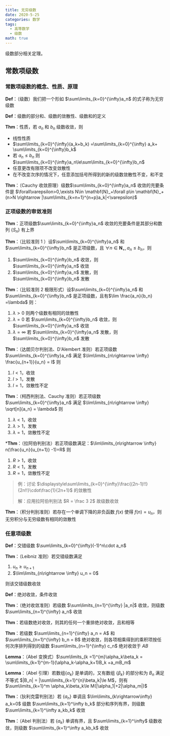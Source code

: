 ```yaml
---
title: 无穷级数
date: 2020-5-25
categories: 数学
tags:
  - 高等数学
  - 级数
math: true
---
```


级数部分相关定理。

<!--more-->

## 常数项级数

### 常数项级数的概念、性质、原理

**Def**：（级数）我们把一个形如 $\sum\limits_{k=0}^{\infty}a_n$ 的式子称为无穷级数

**Def**：级数的部分和、级数的敛散性、级数和的定义

**Thm**：性质，若 $a_n$ 和 $b_n$ 级数收敛，则

- 线性性质
- $\sum\limits_{k=0}^{\infty}(a_k+b_k) =\sum\limits_{k=0}^{\infty} a_k+ \sum\limits_{k=0}^{\infty}b_k$
- 若 $a_n\le b_n$ 则 $\sum\limits_{k=0}^{\infty}a_n\le\sum\limits_{k=0}^{\infty}b_n$
- 任意更改有限项不改变敛散性
- 在不改变次序的情况下，任意添加括号所得到的新的级数敛散性不变，和不变

**Thm**：（Cauchy 收敛原理）级数$\sum\limits_{k=0}^{\infty}a_n$ 收敛的充要条件是 $\forall\varepsilon>0,\exists N\in \mathbf{N}_+\forall p\in \mathbf{N}_+(n>N \rightarrow |\sum\limits_{k=n+1}^{n+p}a_k|<\varepsilon)$

### 正项级数的审敛准则

**Thm**：正项级数$\sum\limits_{k=0}^{\infty}a_n$ 收敛的充要条件是其部分和数列 $\{S_n\}$ 有上界

**Thm**：（比较准则 1 ）设$\sum\limits_{k=0}^{\infty}a_n$ 和 $\sum\limits_{k=0}^{\infty}b_n$ 是正项级数，且 $\forall n\in \mathbf N_+,a_n\le b_n$，则

1. $\sum\limits_{k=0}^{\infty}b_n$ 收敛，则 $\sum\limits_{k=0}^{\infty}a_n$ 收敛
2. $\sum\limits_{k=0}^{\infty}a_n$ 发散，则 $\sum\limits_{k=0}^{\infty}b_n$ 发散

**Thm**：（比较准则 2 极限形式）设$\sum\limits_{k=0}^{\infty}a_n$ 和 $\sum\limits_{k=0}^{\infty}b_n$ 是正项级数，且有$\lim \frac{a_n}{b_n} =\lambda$ 则：

1. $\lambda>0$ 则两个级数有相同的敛散性
2. $\lambda = 0$ 若 $\sum\limits_{k=0}^{\infty}b_n$ 收敛，则 $\sum\limits_{k=0}^{\infty}a_n$ 收敛
3. $\lambda = \infty$ 若 $\sum\limits_{k=0}^{\infty}a_n$ 发散，则 $\sum\limits_{k=0}^{\infty}b_n$ 发散

**Thm**：（达朗贝尔判别法、D'Alembert 准则）若正项级数$\sum\limits_{k=0}^{\infty}a_n$ 满足 $\lim\limits_{n\rightarrow \infty} \frac{u_{n+1}}{u_n} = l$ 则

1. $l<1$，收敛
2. $l>1$，发散
3. $l=1$，敛散性不定

**Thm**：（柯西判别法、Cauchy 准则）若正项级数$\sum\limits_{k=0}^{\infty}a_n$ 满足 $\lim\limits_{n\rightarrow \infty} \sqrt[n]{a_n} = \lambda$ 则

1. $\lambda<1$，收敛
2. $\lambda>1$，发散
3. $\lambda=1$，敛散性不定

\***Thm**：（拉阿伯判别法）若正项级数满足：$\lim\limits_{n\rightarrow \infty} n(\frac{u_n}{u_{n+1}} -1)=R$ 则

1. $R>1$，收敛
2. $R<1$，发散
3. $R=1$，敛散性不定

> 例：讨论 $\displaystyle\sum\limits_{k=0}^{\infty}\frac{(2n-1)!!}{2n!!}\cdot\frac{1}{2n+1}$ 的敛散性
>
> 解：应用拉阿伯判别法 $R = \frac 3 2$ 故级数收敛

**Thm**：（积分判别准则）若存在一个单调下降的非负函数 $f(x)$ 使得 $f(n) = u_n$，则无穷积分与无穷级数有相同的敛散性

### 任意项级数

**Def**：交错级数 $\sum\limits_{k=0}^{\infty}(-1)^n\cdot a_n$

**Thm**：（Leibniz 准则）若交错级数满足

1. $u_n\ge u_{n+1}$
2. $\lim\limits_{n\rightarrow \infty} u_n = 0$

则该交错级数收敛

**Def**：绝对收敛，条件收敛

**Thm**：（绝对收敛准则）若级数 $\sum\limits_{n=1}^{\infty} |a_n|$ 收敛，则级数 $\sum\limits_{n=1}^{\infty} a_n$ 收敛

**Thm**：若级数绝对收敛，则其的任何一个重排绝对收敛，且和相等

**Thm**：若级数 $\sum\limits_{n=1}^{\infty} a_n = A$ 和 $\sum\limits_{n=1}^{\infty} b_n = B$ 绝对收敛，则各项相乘得到的乘积项按任何次序排列得到的级数 $\sum\limits_{n=1}^{\infty} c_n$ 绝对收敛于 $AB$

**Lemma**：（Abel 变换式）$\sum\limits_{k =1}^{m}\alpha_k\beta_k = \sum\limits_{k=1}^{m-1}(\alpha_k-\alpha_k+1)B_k +a_mB_m$

**Lemma**：（Abel 引理）若数组$\{\alpha_k\}$ 是单调的，又有数组 $\{\beta_k\}$ 的部分和为 $B_n$ 满足不等式 $|B_n| = |\sum\limits_{k=1}^{n}\beta_k|\le M$，则有 $\sum\limits_{k=1}^m \alpha_k\beta_k\le M(|\alpha_1|+2|\alpha_m|)$

**Thm**：（狄利克雷判别法）若 $\{a_n\}$ 单调且 $\lim\limits_{k\rightarrow\infty} a_k=0$ 级数 $\sum\limits_{k=1}^\infty b_k$ 部分和序列有界，则级数 $\sum\limits_{k=1}^\infty a_kb_k$ 收敛

**Thm**：（Abel 判别法）若 $\{a_k\}$ 单调有界，且 $\sum\limits_{k=1}^\infty$ 级数收敛，则级数 $\sum\limits_{k=1}^\infty a_kb_k$ 收敛
